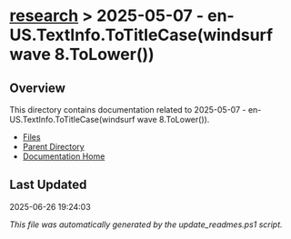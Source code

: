 # [research](../) > 2025-05-07 - en-US.TextInfo.ToTitleCase(windsurf wave 8.ToLower())

## Overview
This directory contains documentation related to 2025-05-07 - en-US.TextInfo.ToTitleCase(windsurf wave 8.ToLower()).

- [Files](#files)
- [Parent Directory](../)
- [Documentation Home](../../)

## Last Updated

2025-06-26 19:24:03

*This file was automatically generated by the update_readmes.ps1 script.*
